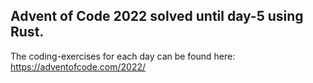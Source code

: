 ## Advent of Code 2022 solved until day-5 using Rust. ##
The coding-exercises for each day can be found here: 
https://adventofcode.com/2022/